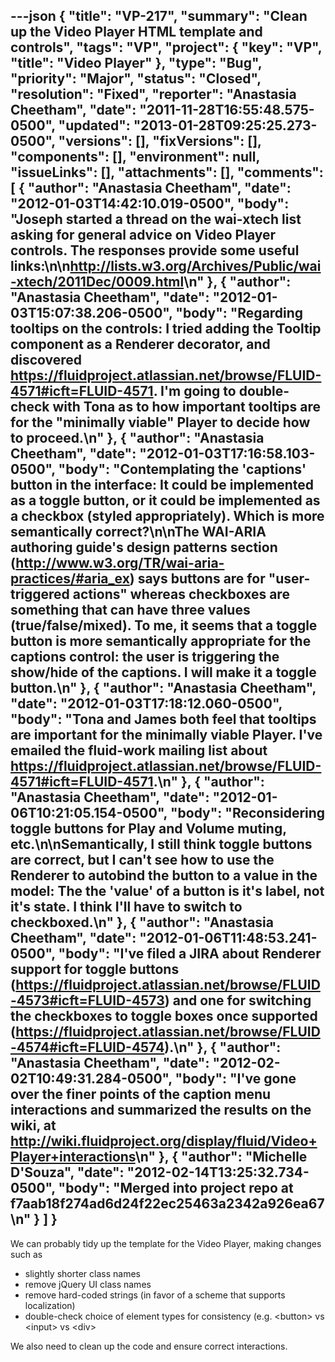 ---json
{
  "title": "VP-217",
  "summary": "Clean up the Video Player HTML template and controls",
  "tags": "VP",
  "project": {
    "key": "VP",
    "title": "Video Player"
  },
  "type": "Bug",
  "priority": "Major",
  "status": "Closed",
  "resolution": "Fixed",
  "reporter": "Anastasia Cheetham",
  "date": "2011-11-28T16:55:48.575-0500",
  "updated": "2013-01-28T09:25:25.273-0500",
  "versions": [],
  "fixVersions": [],
  "components": [],
  "environment": null,
  "issueLinks": [],
  "attachments": [],
  "comments": [
    {
      "author": "Anastasia Cheetham",
      "date": "2012-01-03T14:42:10.019-0500",
      "body": "Joseph started a thread on the wai-xtech list asking for general advice on Video Player controls. The responses provide some useful links:\n\n<http://lists.w3.org/Archives/Public/wai-xtech/2011Dec/0009.html>\n"
    },
    {
      "author": "Anastasia Cheetham",
      "date": "2012-01-03T15:07:38.206-0500",
      "body": "Regarding tooltips on the controls: I tried adding the Tooltip component as a Renderer decorator, and discovered <https://fluidproject.atlassian.net/browse/FLUID-4571#icft=FLUID-4571>. I'm going to double-check with Tona as to how important tooltips are for the \"minimally viable\" Player to decide how to proceed.\n"
    },
    {
      "author": "Anastasia Cheetham",
      "date": "2012-01-03T17:16:58.103-0500",
      "body": "Contemplating the 'captions' button in the interface: It could be implemented as a toggle button, or it could be implemented as a checkbox (styled appropriately). Which is more semantically correct?\n\nThe WAI-ARIA authoring guide's design patterns section (<http://www.w3.org/TR/wai-aria-practices/#aria_ex>) says buttons are for \"user-triggered actions\" whereas checkboxes are something that can have three values (true/false/mixed). To me, it seems that a toggle button is more semantically appropriate for the captions control: the user is triggering the show/hide of the captions. I will make it a toggle button.\n"
    },
    {
      "author": "Anastasia Cheetham",
      "date": "2012-01-03T17:18:12.060-0500",
      "body": "Tona and James both feel that tooltips are important for the minimally viable Player. I've emailed the fluid-work mailing list about <https://fluidproject.atlassian.net/browse/FLUID-4571#icft=FLUID-4571>.\n"
    },
    {
      "author": "Anastasia Cheetham",
      "date": "2012-01-06T10:21:05.154-0500",
      "body": "Reconsidering toggle buttons for Play and Volume muting, etc.\n\nSemantically, I still think toggle buttons are correct, but I can't see how to use the Renderer to autobind the button to a value in the model: The the 'value' of a button is it's label, not it's state. I think I'll have to switch to checkboxed.\n"
    },
    {
      "author": "Anastasia Cheetham",
      "date": "2012-01-06T11:48:53.241-0500",
      "body": "I've filed a JIRA about Renderer support for toggle buttons (<https://fluidproject.atlassian.net/browse/FLUID-4573#icft=FLUID-4573>) and one for switching the checkboxes to toggle boxes once supported (<https://fluidproject.atlassian.net/browse/FLUID-4574#icft=FLUID-4574>).\n"
    },
    {
      "author": "Anastasia Cheetham",
      "date": "2012-02-02T10:49:31.284-0500",
      "body": "I've gone over the finer points of the caption menu interactions and summarized the results on the wiki, at <http://wiki.fluidproject.org/display/fluid/Video+Player+interactions>\n"
    },
    {
      "author": "Michelle D'Souza",
      "date": "2012-02-14T13:25:32.734-0500",
      "body": "Merged into project repo at f7aab18f274ad6d24f22ec25463a2342a926ea67\n"
    }
  ]
}
---
We can probably tidy up the template for the Video Player, making changes such as

* slightly shorter class names
* remove jQuery UI class names
* remove hard-coded strings (in favor of a scheme that supports localization)
* double-check choice of element types for consistency (e.g. \<button> vs \<input> vs \<div>

We also need to clean up the code and ensure correct interactions.

        
